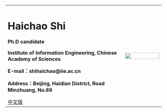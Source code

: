 <div>
<table border="0">
  <tr>
    <td>
      <h1>Haichao Shi</h1>
      <p><b>Ph.D candidate</b></p>
      <p><b>Institute of Information Engineering, Chinese Academy of Sciences</b></p>
      <p><b>E-mail：shihaichao@iie.ac.cn</b></p>
      <p><b>Address：Beijing, Haidian District, Road Minzhuang, No.89</b></p>
      <a href="/index.html">中文版</a>
    </td>
    <td width="25%">
      <img src="/zhengjianzhao.jpg" width="100%">
    </td>
  </tr>
</table>
</div>
